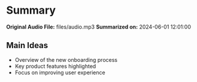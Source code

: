# Summary

**Original Audio File:** files/audio.mp3
**Summarized on:** 2024-06-01 12:01:00

## Main Ideas

- Overview of the new onboarding process
- Key product features highlighted
- Focus on improving user experience 